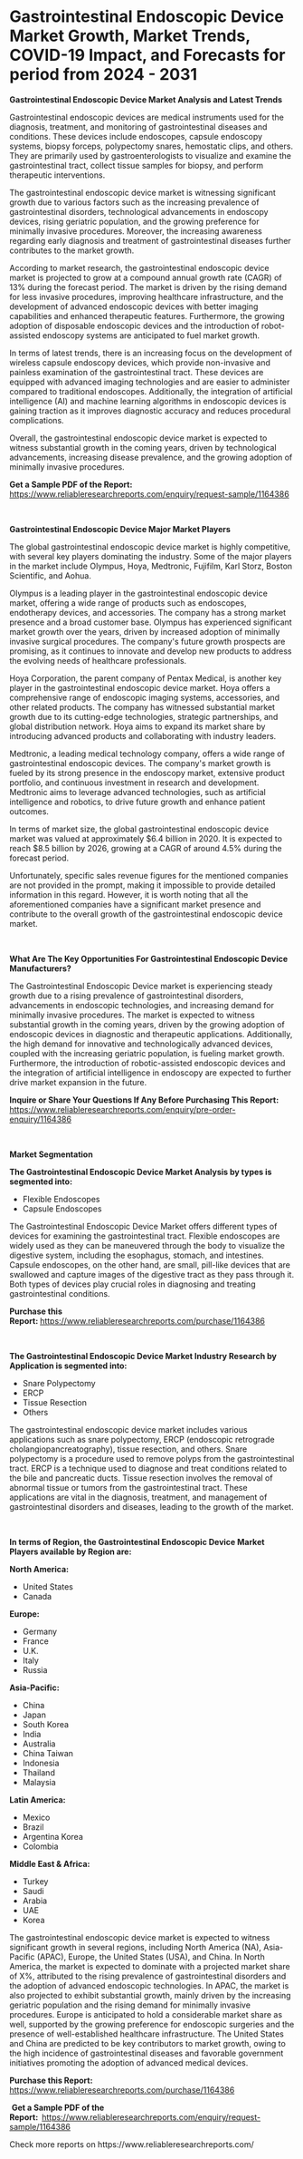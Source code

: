 <p><h1>Gastrointestinal Endoscopic Device Market Growth, Market Trends, COVID-19 Impact, and Forecasts for period from 2024 - 2031</h1></p><p><strong>Gastrointestinal Endoscopic Device Market Analysis and Latest Trends</strong></p>
<p><p>Gastrointestinal endoscopic devices are medical instruments used for the diagnosis, treatment, and monitoring of gastrointestinal diseases and conditions. These devices include endoscopes, capsule endoscopy systems, biopsy forceps, polypectomy snares, hemostatic clips, and others. They are primarily used by gastroenterologists to visualize and examine the gastrointestinal tract, collect tissue samples for biopsy, and perform therapeutic interventions.</p><p>The gastrointestinal endoscopic device market is witnessing significant growth due to various factors such as the increasing prevalence of gastrointestinal disorders, technological advancements in endoscopy devices, rising geriatric population, and the growing preference for minimally invasive procedures. Moreover, the increasing awareness regarding early diagnosis and treatment of gastrointestinal diseases further contributes to the market growth.</p><p>According to market research, the gastrointestinal endoscopic device market is projected to grow at a compound annual growth rate (CAGR) of 13% during the forecast period. The market is driven by the rising demand for less invasive procedures, improving healthcare infrastructure, and the development of advanced endoscopic devices with better imaging capabilities and enhanced therapeutic features. Furthermore, the growing adoption of disposable endoscopic devices and the introduction of robot-assisted endoscopy systems are anticipated to fuel market growth.</p><p>In terms of latest trends, there is an increasing focus on the development of wireless capsule endoscopy devices, which provide non-invasive and painless examination of the gastrointestinal tract. These devices are equipped with advanced imaging technologies and are easier to administer compared to traditional endoscopes. Additionally, the integration of artificial intelligence (AI) and machine learning algorithms in endoscopic devices is gaining traction as it improves diagnostic accuracy and reduces procedural complications.</p><p>Overall, the gastrointestinal endoscopic device market is expected to witness substantial growth in the coming years, driven by technological advancements, increasing disease prevalence, and the growing adoption of minimally invasive procedures.</p></p>
<p><strong>Get a Sample PDF of the Report:&nbsp;</strong> <a href="https://www.reliableresearchreports.com/enquiry/request-sample/1164386">https://www.reliableresearchreports.com/enquiry/request-sample/1164386</a></p>
<p>&nbsp;</p>
<p><strong>Gastrointestinal Endoscopic Device Major Market Players</strong></p>
<p><p>The global gastrointestinal endoscopic device market is highly competitive, with several key players dominating the industry. Some of the major players in the market include Olympus, Hoya, Medtronic, Fujifilm, Karl Storz, Boston Scientific, and Aohua.</p><p>Olympus is a leading player in the gastrointestinal endoscopic device market, offering a wide range of products such as endoscopes, endotherapy devices, and accessories. The company has a strong market presence and a broad customer base. Olympus has experienced significant market growth over the years, driven by increased adoption of minimally invasive surgical procedures. The company's future growth prospects are promising, as it continues to innovate and develop new products to address the evolving needs of healthcare professionals.</p><p>Hoya Corporation, the parent company of Pentax Medical, is another key player in the gastrointestinal endoscopic device market. Hoya offers a comprehensive range of endoscopic imaging systems, accessories, and other related products. The company has witnessed substantial market growth due to its cutting-edge technologies, strategic partnerships, and global distribution network. Hoya aims to expand its market share by introducing advanced products and collaborating with industry leaders.</p><p>Medtronic, a leading medical technology company, offers a wide range of gastrointestinal endoscopic devices. The company's market growth is fueled by its strong presence in the endoscopy market, extensive product portfolio, and continuous investment in research and development. Medtronic aims to leverage advanced technologies, such as artificial intelligence and robotics, to drive future growth and enhance patient outcomes.</p><p>In terms of market size, the global gastrointestinal endoscopic device market was valued at approximately $6.4 billion in 2020. It is expected to reach $8.5 billion by 2026, growing at a CAGR of around 4.5% during the forecast period.</p><p>Unfortunately, specific sales revenue figures for the mentioned companies are not provided in the prompt, making it impossible to provide detailed information in this regard. However, it is worth noting that all the aforementioned companies have a significant market presence and contribute to the overall growth of the gastrointestinal endoscopic device market.</p></p>
<p>&nbsp;</p>
<p><strong>What Are The Key Opportunities For Gastrointestinal Endoscopic Device Manufacturers?</strong></p>
<p><p>The Gastrointestinal Endoscopic Device market is experiencing steady growth due to a rising prevalence of gastrointestinal disorders, advancements in endoscopic technologies, and increasing demand for minimally invasive procedures. The market is expected to witness substantial growth in the coming years, driven by the growing adoption of endoscopic devices in diagnostic and therapeutic applications. Additionally, the high demand for innovative and technologically advanced devices, coupled with the increasing geriatric population, is fueling market growth. Furthermore, the introduction of robotic-assisted endoscopic devices and the integration of artificial intelligence in endoscopy are expected to further drive market expansion in the future.</p></p>
<p><strong>Inquire or Share Your Questions If Any Before Purchasing This Report:</strong> <a href="https://www.reliableresearchreports.com/enquiry/pre-order-enquiry/1164386">https://www.reliableresearchreports.com/enquiry/pre-order-enquiry/1164386</a></p>
<p>&nbsp;</p>
<p><strong>Market Segmentation</strong></p>
<p><strong>The Gastrointestinal Endoscopic Device Market Analysis by types is segmented into:</strong></p>
<p><ul><li>Flexible Endoscopes</li><li>Capsule Endoscopes</li></ul></p>
<p><p>The Gastrointestinal Endoscopic Device Market offers different types of devices for examining the gastrointestinal tract. Flexible endoscopes are widely used as they can be maneuvered through the body to visualize the digestive system, including the esophagus, stomach, and intestines. Capsule endoscopes, on the other hand, are small, pill-like devices that are swallowed and capture images of the digestive tract as they pass through it. Both types of devices play crucial roles in diagnosing and treating gastrointestinal conditions.</p></p>
<p><strong>Purchase this Report:&nbsp;</strong><a href="https://www.reliableresearchreports.com/purchase/1164386">https://www.reliableresearchreports.com/purchase/1164386</a></p>
<p>&nbsp;</p>
<p><strong>The Gastrointestinal Endoscopic Device Market Industry Research by Application is segmented into:</strong></p>
<p><ul><li>Snare Polypectomy</li><li>ERCP</li><li>Tissue Resection</li><li>Others</li></ul></p>
<p><p>The gastrointestinal endoscopic device market includes various applications such as snare polypectomy, ERCP (endoscopic retrograde cholangiopancreatography), tissue resection, and others. Snare polypectomy is a procedure used to remove polyps from the gastrointestinal tract. ERCP is a technique used to diagnose and treat conditions related to the bile and pancreatic ducts. Tissue resection involves the removal of abnormal tissue or tumors from the gastrointestinal tract. These applications are vital in the diagnosis, treatment, and management of gastrointestinal disorders and diseases, leading to the growth of the market.</p></p>
<p>&nbsp;</p>
<p><strong>In terms of Region, the Gastrointestinal Endoscopic Device Market Players available by Region are:</strong></p>
<p>
    <p> <strong> North America: </strong>
        <ul>
            <li>United States</li>
            <li>Canada</li>
        </ul>
        </p> 
    <p> <strong> Europe: </strong>
        <ul>
            <li>Germany</li>
            <li>France</li>
            <li>U.K.</li>
            <li>Italy</li>
            <li>Russia</li>
        </ul>
        </p> 
    <p> <strong> Asia-Pacific: </strong>
        <ul>
            <li>China</li>
            <li>Japan</li>
            <li>South Korea</li>
            <li>India</li>
            <li>Australia</li>
            <li>China Taiwan</li>
            <li>Indonesia</li>
            <li>Thailand</li>
            <li>Malaysia</li>
        </ul>
        </p> 
    <p> <strong> Latin America: </strong>
        <ul>
            <li>Mexico</li>
            <li>Brazil</li>
            <li>Argentina Korea</li>
            <li>Colombia</li>
        </ul>
        </p> 
    <p> <strong> Middle East & Africa: </strong>
        <ul>
            <li>Turkey</li>
            <li>Saudi</li>
            <li>Arabia</li>
            <li>UAE</li>
            <li>Korea</li>
        </ul>
    </p>
    </p>
<p><p>The gastrointestinal endoscopic device market is expected to witness significant growth in several regions, including North America (NA), Asia-Pacific (APAC), Europe, the United States (USA), and China. In North America, the market is expected to dominate with a projected market share of X%, attributed to the rising prevalence of gastrointestinal disorders and the adoption of advanced endoscopic technologies. In APAC, the market is also projected to exhibit substantial growth, mainly driven by the increasing geriatric population and the rising demand for minimally invasive procedures. Europe is anticipated to hold a considerable market share as well, supported by the growing preference for endoscopic surgeries and the presence of well-established healthcare infrastructure. The United States and China are predicted to be key contributors to market growth, owing to the high incidence of gastrointestinal diseases and favorable government initiatives promoting the adoption of advanced medical devices.</p></p>
<p><strong>Purchase this Report: </strong><a href="https://www.reliableresearchreports.com/purchase/1164386">https://www.reliableresearchreports.com/purchase/1164386</a></p>
<p>&nbsp;<strong>Get a Sample PDF of the Report:&nbsp;&nbsp;</strong><a href="https://www.reliableresearchreports.com/enquiry/request-sample/1164386">https://www.reliableresearchreports.com/enquiry/request-sample/1164386</a></p>
<p><strong></strong></p>
<p>Check more reports on https://www.reliableresearchreports.com/</p>